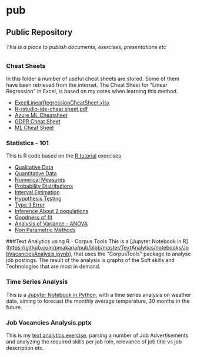 # pub
## Public Repository

###### This is a place to publish documents, exercises, presentations etc

### Cheat Sheets
In this folder a number of useful cheat sheets are stored. Some of them have been retrieved from the internet. The Cheat Sheet for "Linear Regression" in Excel, is based on my notes when learning this method.

* [ExcelLinearRegressionCheatSheet.xlsx](https://github.com/pmakaria/pub/blob/master/CheatSheets/ExcelLinearRegressionCheatSheet.xlsx)
* [R-rstudio-ide-cheat sheet.pdf](https://github.com/pmakaria/pub/blob/master/CheatSheets/R-rstudio-ide-cheat%20sheet.pdf)
* [Azure ML Cheatsheet](https://github.com/pmakaria/pub/blob/master/CheatSheets/azure-machine-learning-algorithm-cheat-sheet-nov2019.pdf)
* [GDPR Cheat Sheet](https://github.com/pmakaria/pub/blob/master/CheatSheets/gdpr_cheat_sheet.png)
* [ML Cheat Sheet](https://github.com/pmakaria/pub/blob/master/CheatSheets/ml_map_chreat_sheet.png)

### Statistics - 101
This is R code based on the [R tutorial](http://www.r-tutor.com/r-introduction) exercises
* [Qualitative Data](https://github.com/pmakaria/pub/blob/master/Statistics101-R/01.Qualitative%20Data.r)
* [Quantitative Data](https://github.com/pmakaria/pub/blob/master/Statistics101-R/02.Quantitative%20Data.r)
* [Numerical Measures](https://github.com/pmakaria/pub/blob/master/Statistics101-R/03.Numerical%20Measures.r)
* [Probability Distributions](https://github.com/pmakaria/pub/blob/master/Statistics101-R/04.Probability%20Distributions.r) 
* [Interval Estimation](https://github.com/pmakaria/pub/blob/master/Statistics101-R/05.Interval%20Estimation.r)
* [Hypothesis Testing](https://github.com/pmakaria/pub/blob/master/Statistics101-R/06.Hypothesis%20Testing.r)
* [Type II Error](https://github.com/pmakaria/pub/blob/master/Statistics101-R/07.Type%20II%20Error.r)
* [Inference About 2 populations](https://github.com/pmakaria/pub/blob/master/Statistics101-R/08.Inference%20About%20Two%20Populations.r)
* [Goodness of fit](https://github.com/pmakaria/pub/blob/master/Statistics101-R/09.Goodnes%20of%20Fit.r)
* [Analysis of Variance - ANOVA](https://github.com/pmakaria/pub/blob/master/Statistics101-R/10.Analysis%20of%20Variance.r)
* [Non Parametric Methods](https://github.com/pmakaria/pub/blob/master/Statistics101-R/11.Non%20Parametric%20Methods.r)

###Text Analytics using R - Corpus Tools
This is a [Jupyter Notebook in R] (https://github.com/pmakaria/pub/blob/master/TextAnalytics/notebooks/JobVacanciesAnalysis.ipynb), that uses the "CorpusTools" package to analyse job postings. The result of the analysis is graphs of the Soft skills and Technologies that are most in demand.

### Time Series Analysis
This is a [Jupyter Notebook in Python](https://github.com/pmakaria/pub/blob/master/TimeSeriesAnalysis/Python/Copy_of_TimeSeriesAnalysis_WeatherData.ipynb), with a time series analysis on weather data, aiming to forecast the monthly average temperature, 30 months in the future.


### Job Vacancies Analysis.pptx

This is my [text analytics exercise](https://github.com/pmakaria/pub/blob/master/Job%20Vacancies%20Analysis.pptx), parsing a number of Job Advertisements and analyzing the required skills per job role, relevance of job title vs job description etc.




